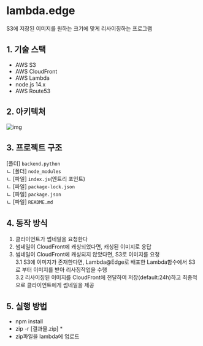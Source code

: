 # lambda.edge
S3에 저장된 이미지를 원하는 크기에 맞게 리사이징하는 프로그램   

## 1. 기술 스택
- AWS S3
- AWS CloudFront
- AWS Lambda
- node.js 14.x
- AWS Route53

## 2. 아키텍처
![img](https://classu.notion.site/image/https%3A%2F%2Fs3-us-west-2.amazonaws.com%2Fsecure.notion-static.com%2F3f07d679-d5a8-438a-9936-7e075a88f3e6%2FUntitled.png?id=7608e5cf-9d00-4264-86e2-6d2522eff323&table=block&spaceId=1f04f71d-63a9-49f9-bde1-1d1ff960d8e1&width=2000&userId=&cache=v2)


## 3. 프로젝트 구조
[폴더] `backend.python`  
ㄴ [폴더] `node_modules`  
ㄴ [파일] `index.js`(엔트리 포인트)  
ㄴ [파일] `package-lock.json`  
ㄴ [파일] `package.json`  
ㄴ [파일] `README.md`  



## 4. 동작 방식
1. 클라이언트가 썸네일을 요청한다
2. 썸네일이 CloudFront에 캐싱되었다면, 캐싱된 이미지로 응답 
3. 썸네일이 CloudFront에 캐싱되지 않았다면, S3로 이미지를 요청  
    3.1 S3에 이미지가 존재한다면, Lambda@Edge로 배포한 Lambda함수에서 S3로 부터 이미지를 받아 리사징작업을 수행  
    3.2 리사이징된 이미지를 CloudFront에 전달하여 저장(default:24h)하고 최종적으로 클라이언트에게 썸네일을 제공    



## 5. 실행 방법
- npm install
- zip -r [결과물.zip] *
- zip파일을 lambda에 업로드

